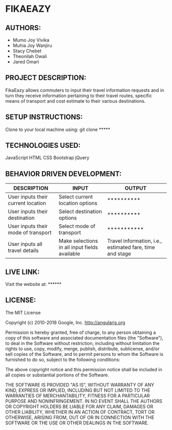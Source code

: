 # **FIKAEAZY**

## AUTHORS:
* Mumo Joy Vivika
* Muhia Joy Wanjiru
* Stacy Chebet
* Theonilah Owali
* Jared Omari

## PROJECT DESCRIPTION:
FikaEazy allows commuters to input their travel information requests and in turn they receive information pertaining to their travel routes, specific means of transport and cost estimate to their various destinations.

## SETUP INSTRUCTIONS:
Clone to your local machine using: git clone *****

## TECHNOLOGIES USED:
JavaScript
HTML
CSS
Bootstrap
jQuery

## BEHAVIOR DRIVEN DEVELOPMENT:
DESCRIPTION | INPUT | OUTPUT
------------|-------|-------
User inputs their current location | Select current location options | **********
User inputs their destination | Select destination options | **********
User inputs their mode of transport | Select mode of transport | ***********
User inputs all travel details | Make selections in all input fields available | Travel information, i.e., estimated fare, time and stage

## LIVE LINK:
Visit the website at: ******

## LICENSE:
The MIT License

Copyright (c) 2010-2018 Google, Inc. http://angularjs.org

Permission is hereby granted, free of charge, to any person obtaining a copy
of this software and associated documentation files (the "Software"), to deal
in the Software without restriction, including without limitation the rights
to use, copy, modify, merge, publish, distribute, sublicense, and/or sell
copies of the Software, and to permit persons to whom the Software is
furnished to do so, subject to the following conditions:

The above copyright notice and this permission notice shall be included in
all copies or substantial portions of the Software.

THE SOFTWARE IS PROVIDED "AS IS", WITHOUT WARRANTY OF ANY KIND, EXPRESS OR
IMPLIED, INCLUDING BUT NOT LIMITED TO THE WARRANTIES OF MERCHANTABILITY,
FITNESS FOR A PARTICULAR PURPOSE AND NONINFRINGEMENT. IN NO EVENT SHALL THE
AUTHORS OR COPYRIGHT HOLDERS BE LIABLE FOR ANY CLAIM, DAMAGES OR OTHER
LIABILITY, WHETHER IN AN ACTION OF CONTRACT, TORT OR OTHERWISE, ARISING FROM,
OUT OF OR IN CONNECTION WITH THE SOFTWARE OR THE USE OR OTHER DEALINGS IN
THE SOFTWARE.

